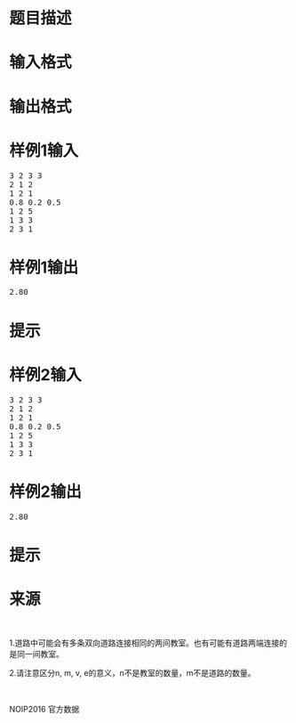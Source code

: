 

# 题目描述



# 输入格式



# 输出格式



# 样例1输入


<pre>3 2 3 3
2 1 2
1 2 1
0.8 0.2 0.5
1 2 5
1 3 3
2 3 1</pre>

# 样例1输出


<pre>2.80</pre>

# 提示



# 样例2输入


<pre>3 2 3 3
2 1 2
1 2 1
0.8 0.2 0.5
1 2 5
1 3 3
2 3 1</pre>

# 样例2输出


<pre>2.80</pre>

# 提示



# 来源


<p>
<br/>
</p>
<p>
1.道路中可能会有多条双向道路连接相同的两间教室。也有可能有道路两端连接的是同一间教室。
</p>
<p>
2.请注意区分n, m, v, e的意义，n不是教室的数量，m不是道路的数量。
</p>
<p>
<br/>
</p>
<p>
NOIP2016 官方数据
</p>
<p>
<br/>
</p>
